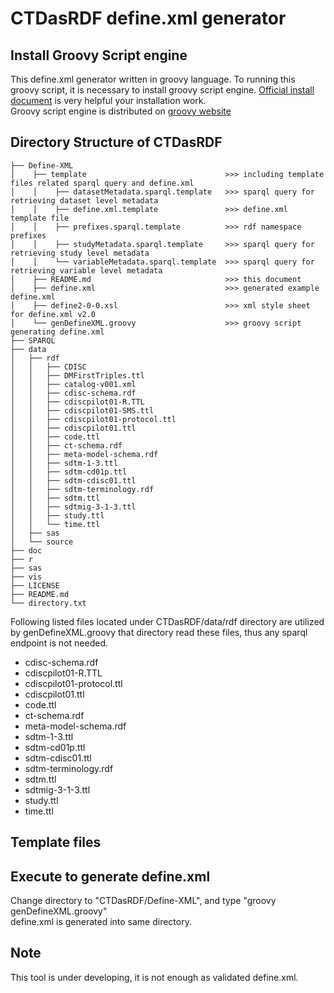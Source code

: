 # CTDasRDF define.xml generator

## Install Groovy Script engine
This define.xml generator written in groovy language. To running this groovy script, it is necessary to install groovy script engine. [Official install document](http://groovy-lang.org/install.html "Install Document") is very helpful your installation work.   
Groovy script engine is distributed on [groovy website](http://groovy-lang.org/download.html "groovy website")  

## Directory Structure of CTDasRDF

```
├── Define-XML  
│    ├── template                               >>> including template files related sparql query and define.xml
│    │    ├── datasetMetadata.sparql.template   >>> sparql query for retrieving dataset level metadata
│    │    ├── define.xml.template               >>> define.xml template file
│    │    ├── prefixes.sparql.template          >>> rdf namespace prefixes
│    │    ├── studyMetadata.sparql.template     >>> sparql query for retrieving study level metadata
│    │    └── variableMetadata.sparql.template  >>> sparql query for retrieving variable level metadata
│    ├── README.md                              >>> this document
│    ├── define.xml                             >>> generated example define.xml
│    ├── define2-0-0.xsl                        >>> xml style sheet for define.xml v2.0
│    └── genDefineXML.groovy                    >>> groovy script generating define.xml
├── SPARQL  
├── data
│   ├── rdf
│   │   ├── CDISC
│   │   ├── DMFirstTriples.ttl
│   │   ├── catalog-v001.xml
│   │   ├── cdisc-schema.rdf
│   │   ├── cdiscpilot01-R.TTL
│   │   ├── cdiscpilot01-SMS.ttl
│   │   ├── cdiscpilot01-protocol.ttl
│   │   ├── cdiscpilot01.ttl
│   │   ├── code.ttl
│   │   ├── ct-schema.rdf
│   │   ├── meta-model-schema.rdf
│   │   ├── sdtm-1-3.ttl
│   │   ├── sdtm-cd01p.ttl
│   │   ├── sdtm-cdisc01.ttl
│   │   ├── sdtm-terminology.rdf
│   │   ├── sdtm.ttl
│   │   ├── sdtmig-3-1-3.ttl
│   │   ├── study.ttl
│   │   └── time.ttl
│   ├── sas
│   └── source
├── doc
├── r
├── sas
├── vis
├── LICENSE
├── README.md
└── directory.txt
```
Following listed files located under CTDasRDF/data/rdf directory are utilized by genDefineXML.groovy that directory read these files, thus any sparql endpoint is not needed.
* cdisc-schema.rdf  
* cdiscpilot01-R.TTL
* cdiscpilot01-protocol.ttl
* cdiscpilot01.ttl
* code.ttl
* ct-schema.rdf
* meta-model-schema.rdf
* sdtm-1-3.ttl
* sdtm-cd01p.ttl
* sdtm-cdisc01.ttl
* sdtm-terminology.rdf
* sdtm.ttl
* sdtmig-3-1-3.ttl
* study.ttl
* time.ttl

## Template files


## Execute to generate define.xml
Change directory to "CTDasRDF/Define-XML", and type "groovy genDefineXML.groovy"  
define.xml is generated into same directory.  


## Note
This tool is under developing, it is not enough as validated define.xml.
